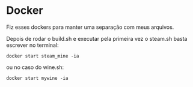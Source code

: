 # Docker

Fiz esses dockers para manter uma separação com meus arquivos.

Depois de rodar o build.sh e executar pela primeira vez o steam.sh basta escrever no terminal:

    docker start steam_mine -ia

ou no caso do wine.sh:

    docker start mywine -ia